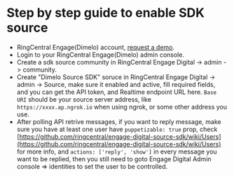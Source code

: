 # Step by step guide to enable SDK source

- RingCentral Engage(Dimelo) account, [request a demo](http://site.dimelo.com/en/demo#schedule-demo).
- Login to your RingCentral Engage(Dimelo) admin console.
- Create a sdk source community in RingCentral Engage Digital -> admin -> community.
- Create "Dimelo Source SDK" soruce in RingCentral Engage Digital -> admin -> Source, make sure it enabled and active, fill required fields, and you can get the API token, and Realtime endpoint URL here. `Base URI` should be your source server address, like `https://xxxx.ap.ngrok.io` when using ngrok, or some other address you use.
- After polling API retrive messages, if you want to reply message, make sure you have at least one user have `puppetizable: true` prop, check [https://github.com/ringcentral/engage-digital-source-sdk/wiki/Users](https://github.com/ringcentral/engage-digital-source-sdk/wiki/Users) for more info, and `actions: ['reply', 'show']` in every message you want to be replied, then you still need to goto Engage Digital Admin console => identities to set the user to be controlled.
